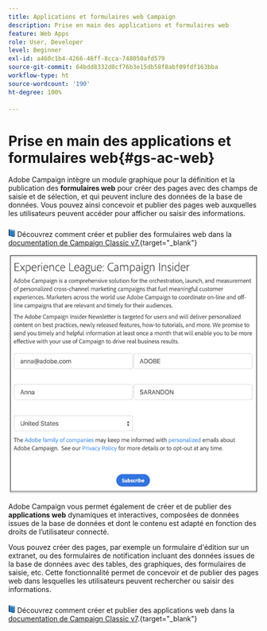 ```yaml
---
title: Applications et formulaires web Campaign
description: Prise en main des applications et formulaires web
feature: Web Apps
role: User, Developer
level: Beginner
exl-id: a460c1b4-4266-46ff-8cca-748050afd579
source-git-commit: 64bdd8332d0cf76b3e15db58f8abf09fdf163bba
workflow-type: ht
source-wordcount: '190'
ht-degree: 100%

---
```


# Prise en main des applications et formulaires web{#gs-ac-web}

Adobe Campaign intègre un module graphique pour la définition et la publication des **formulaires web** pour créer des pages avec des champs de saisie et de sélection, et qui peuvent inclure des données de la base de données. Vous pouvez ainsi concevoir et publier des pages web auxquelles les utilisateurs peuvent accéder pour afficher ou saisir des informations.

![](../assets/do-not-localize/book.png) Découvrez comment créer et publier des formulaires web dans la [documentation de Campaign Classic v7.](https://experienceleague.adobe.com/docs/campaign-classic/using/designing-content/web-forms/about-web-forms.html?lang=fr#designing-content){target=&quot;_blank&quot;}

![](assets/sample.png)

Adobe Campaign vous permet également de créer et de publier des **applications web** dynamiques et interactives, composées de données issues de la base de données et dont le contenu est adapté en fonction des droits de l’utilisateur connecté.

Vous pouvez créer des pages, par exemple un formulaire d&#39;édition sur un extranet, ou des formulaires de notification incluant des données issues de la base de données avec des tables, des graphiques, des formulaires de saisie, etc. Cette fonctionnalité permet de concevoir et de publier des pages web dans lesquelles les utilisateurs peuvent rechercher ou saisir des informations.

![](../assets/do-not-localize/book.png) Découvrez comment créer et publier des applications web dans la [documentation de Campaign Classic v7](https://experienceleague.adobe.com/docs/campaign-classic/using/designing-content/web-applications/about-web-applications.html?lang=fr#designing-content).{target=&quot;_blank&quot;}
